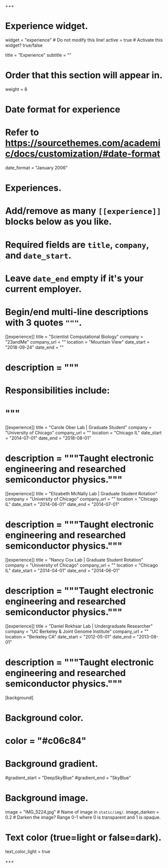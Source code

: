 +++
# Experience widget.
widget = "experience"  # Do not modify this line!
active = true  # Activate this widget? true/false

title = "Experience"
subtitle = ""

# Order that this section will appear in.
weight = 8

# Date format for experience
#   Refer to https://sourcethemes.com/academic/docs/customization/#date-format
date_format = "January 2006"

# Experiences.
#   Add/remove as many `[[experience]]` blocks below as you like.
#   Required fields are `title`, `company`, and `date_start`.
#   Leave `date_end` empty if it's your current employer.
#   Begin/end multi-line descriptions with 3 quotes `"""`.
[[experience]]
  title = "Scientist Computational Biology"
  company = "23andMe"
  company_url = ""
  location = "Mountain View"
  date_start = "2018-09-24"
  date_end = ""
#  description = """
#  Responsibilities include:
#
#  """

[[experience]]
  title = "Carole Ober Lab | Graduate Student"
  company = "University of Chicago"
  company_url = ""
  location = "Chicago IL"
  date_start = "2014-07-01"
  date_end = "2018-08-01"
#  description = """Taught electronic engineering and researched semiconductor physics."""

[[experience]]
  title = "Elizabeth McNally Lab | Graduate Student Rotation"
  company = "University of Chicago"
  company_url = ""
  location = "Chicago IL"
  date_start = "2014-06-01"
  date_end = "2014-07-01"
#  description = """Taught electronic engineering and researched semiconductor physics."""

[[experience]]
  title = "Nancy Cox Lab | Graduate Student Rotation"
  company = "University of Chicago"
  company_url = ""
  location = "Chicago IL"
  date_start = "2014-04-01"
  date_end = "2014-06-01"
#  description = """Taught electronic engineering and researched semiconductor physics."""

[[experience]]
  title = "Daniel Rokhsar Lab | Undergraduate Researcher"
  company = "UC Berkeley & Joint Genome Institute"
  company_url = ""
  location = "Berkeley CA"
  date_start = "2012-05-01"
  date_end = "2013-08-01"
#  description = """Taught electronic engineering and researched semiconductor physics."""


[background]
  # Background color.
#   color = "#c06c84"

  # Background gradient.
  #gradient_start = "DeepSkyBlue"
  #gradient_end = "SkyBlue"

  # Background image.
   image = "IMG_5224.jpg"  # Name of image in `static/img/`.
   image_darken = 0.2  # Darken the image? Range 0-1 where 0 is transparent and 1 is opaque.

  # Text color (true=light or false=dark).
  text_color_light = true

+++
